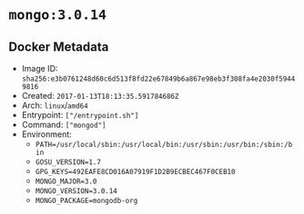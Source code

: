 # `mongo:3.0.14`

## Docker Metadata

- Image ID: `sha256:e3b0761248d60c6d513f8fd22e67849b6a867e98eb3f308fa4e2030f59449816`
- Created: `2017-01-13T18:13:35.591784686Z`
- Arch: `linux`/`amd64`
- Entrypoint: `["/entrypoint.sh"]`
- Command: `["mongod"]`
- Environment:
  - `PATH=/usr/local/sbin:/usr/local/bin:/usr/sbin:/usr/bin:/sbin:/bin`
  - `GOSU_VERSION=1.7`
  - `GPG_KEYS=492EAFE8CD016A07919F1D2B9ECBEC467F0CEB10`
  - `MONGO_MAJOR=3.0`
  - `MONGO_VERSION=3.0.14`
  - `MONGO_PACKAGE=mongodb-org`
